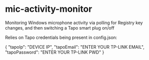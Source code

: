 # mic-activity-monitor
Monitoring Windows microphone activity via polling for Registry key changes, and then switching a Tapo smart plug on/off

Relies on Tapo credentials being present in config.json:

{
    "tapoIp": "DEVICE IP",
    "tapoEmail": "ENTER YOUR TP-LINK EMAIL",
    "tapoPassword": "ENTER YOUR TP-LINK PWD"
}

